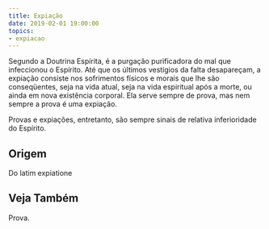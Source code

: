 ```yaml
---
title: Expiação
date: 2019-02-01 19:00:00
topics:
- expiacao
---
```


Segundo a Doutrina Espírita, é a purgação purificadora do mal que infeccionou o
Espírito. Até que os últimos vestígios da falta desapareçam, a expiação consiste
nos sofrimentos físicos e morais que lhe são conseqüentes, seja na vida atual,
seja na vida espiritual após a morte, ou ainda em nova existência corporal. Ela
serve sempre de prova, mas nem sempre a prova é uma expiação. 

Provas e expiações, entretanto, são sempre sinais de relativa inferioridade do
Espírito. 

## Origem
Do latim expiatione

## Veja Também
Prova.


